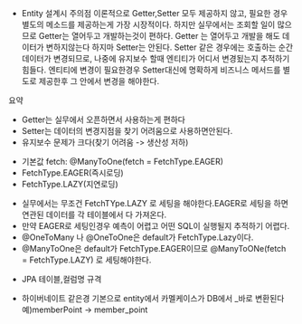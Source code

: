 * Entity 설계시 주의점
이론적으로 Getter,Setter 모두 제공하지 않고, 필요한 경우 별도의 메소드를 제공하는게
가장 시장적이다. 하지만 실무에서는 조회할 일이 많으므로 Getter는 열어두고 개발하는것이 편하다. 
Getter 는 열어두고 개발을 해도 데이터가 변하지않는다
하지마 Setter는 안된다. Setter 같은 경우에는 호출하는 순간
데이터가 변경되므로, 나중에 유지보수 할때 엔티티가 어디서 변경됬는지 추적하기 힘들다.
엔티티에 변경이 필요한경우 Setter대신에 명확하게 비즈니스 메서드를 별도로 제공한후
그 안에서 변경을 해야한다. 

요약
- Getter는 실무에서 오픈하면서 사용하는게 편하다
- Setter는 데이터의 변경지점을 찾기 어려움으로 사용하면안된다.
- 유지보수 문제가 크다(찾기 어려움 -> 생산성 저하)


* 기본값 fetch: @ManyToOne(fetch = FetchType.EAGER)
* FetchType.EAGER(즉시로딩)
* FetchType.LAZY(지연로딩)
- 실무에서는 무조건 FetchTYpe.LAZY 로 세팅을 해야한다.EAGER로 세팅을 하면 연관된 데이터를 각 테이블에서 다 가져온다.
- 만약 EAGER로 세팅인경우 예측이 어렵고 어떤 SQL이 실행될지 추적하기 어렵다. 
- @OneToMany 나 @OneToOne은 default가 FetchType.Lazy이다.
- @ManyToOne은 default가 FetchType.EAGER이므로 @ManyToONe(fetch = FetchType.LAZY) 로 세팅해야한다.

* JPA 테이블,컬럼명 규격
- 하이버네이트 같은경 기본으로 entity에서 카멜케이스가 DB에서 _바로 변환된다 예)memberPoint -> member_point